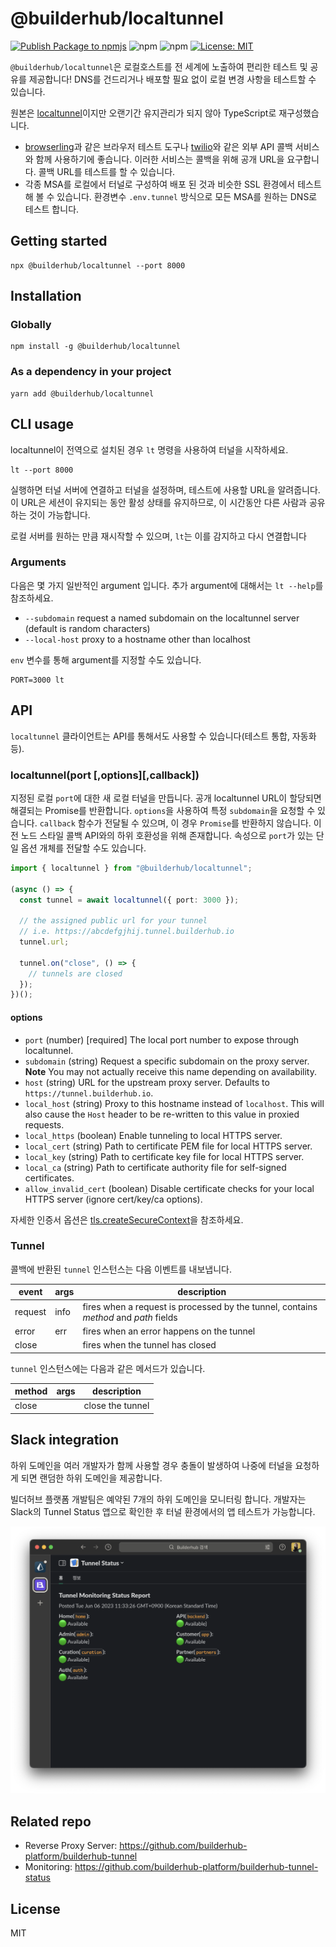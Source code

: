 # @builderhub/localtunnel

[![Publish Package to npmjs](https://github.com/builderhub-platform/localtunnel/actions/workflows/publish.yml/badge.svg)](https://github.com/builderhub-platform/localtunnel/actions/workflows/publish.yml) ![npm](https://img.shields.io/npm/dw/@builderhub%2Flocaltunnel) ![npm](https://img.shields.io/npm/v/@builderhub/localtunnel?color=%2357C754&label=npm%20version) [![License: MIT](https://img.shields.io/badge/License-MIT-yellow.svg)](https://opensource.org/licenses/MIT)

`@builderhub/localtunnel`은 로컬호스트를 전 세계에 노출하여 편리한 테스트 및 공유를 제공합니다! DNS를 건드리거나 배포할 필요 없이 로컬 변경 사항을 테스트할 수 있습니다.

원본은 [localtunnel](https://github.com/localtunnel/localtunnel)이지만 오랜기간 유지관리가 되지 않아 TypeScript로 재구성했습니다.

- [browserling](https://www.browserling.com/)과 같은 브라우저 테스트 도구나 [twilio](https://www.twilio.com)와 같은 외부 API 콜백 서비스와 함께 사용하기에 좋습니다. 이러한 서비스는 콜백을 위해 공개 URL을 요구합니다. 콜백 URL를 테스트를 할 수 있습니다.
- 각종 MSA를 로컬에서 터널로 구성하여 배포 된 것과 비슷한 SSL 환경에서 테스트해 볼 수 있습니다. 환경변수 `.env.tunnel` 방식으로 모든 MSA를 원하는 DNS로 테스트 합니다.

## Getting started

```
npx @builderhub/localtunnel --port 8000
```

## Installation

### Globally

```
npm install -g @builderhub/localtunnel
```

### As a dependency in your project

```
yarn add @builderhub/localtunnel
```

## CLI usage

localtunnel이 전역으로 설치된 경우 `lt` 명령을 사용하여 터널을 시작하세요.

```
lt --port 8000
```

실행하면 터널 서버에 연결하고 터널을 설정하며, 테스트에 사용할 URL을 알려줍니다. 이 URL은 세션이 유지되는 동안 활성 상태를 유지하므로, 이 시간동안 다른 사람과 공유하는 것이 가능합니다.

로컬 서버를 원하는 만큼 재시작할 수 있으며, `lt`는 이를 감지하고 다시 연결합니다

### Arguments

다음은 몇 가지 일반적인 argument 입니다. 추가 argument에 대해서는 `lt --help`를 참조하세요.

- `--subdomain` request a named subdomain on the localtunnel server (default is random characters)
- `--local-host` proxy to a hostname other than localhost

`env` 변수를 통해 argument를 지정할 수도 있습니다.

```
PORT=3000 lt
```

## API

`localtunnel` 클라이언트는 API를 통해서도 사용할 수 있습니다(테스트 통합, 자동화 등).

### localtunnel(port [,options][,callback])

지정된 로컬 `port`에 대한 새 로컬 터널을 만듭니다. 공개 localtunnel URL이 할당되면 해결되는 Promise를 반환합니다. `options`을 사용하여 특정 `subdomain`을 요청할 수 있습니다. `callback` 함수가 전달될 수 있으며, 이 경우 `Promise`를 반환하지 않습니다. 이전 노드 스타일 콜백 API와의 하위 호환성을 위해 존재합니다. 속성으로 `port`가 있는 단일 옵션 개체를 전달할 수도 있습니다.

```ts
import { localtunnel } from "@builderhub/localtunnel";

(async () => {
  const tunnel = await localtunnel({ port: 3000 });

  // the assigned public url for your tunnel
  // i.e. https://abcdefgjhij.tunnel.builderhub.io
  tunnel.url;

  tunnel.on("close", () => {
    // tunnels are closed
  });
})();
```

#### options

- `port` (number) [required] The local port number to expose through localtunnel.
- `subdomain` (string) Request a specific subdomain on the proxy server. **Note** You may not actually receive this name depending on availability.
- `host` (string) URL for the upstream proxy server. Defaults to `https://tunnel.builderhub.io`.
- `local_host` (string) Proxy to this hostname instead of `localhost`. This will also cause the `Host` header to be re-written to this value in proxied requests.
- `local_https` (boolean) Enable tunneling to local HTTPS server.
- `local_cert` (string) Path to certificate PEM file for local HTTPS server.
- `local_key` (string) Path to certificate key file for local HTTPS server.
- `local_ca` (string) Path to certificate authority file for self-signed certificates.
- `allow_invalid_cert` (boolean) Disable certificate checks for your local HTTPS server (ignore cert/key/ca options).

자세한 인증서 옵션은 [tls.createSecureContext](https://nodejs.org/api/tls.html#tls_tls_createsecurecontext_options)을 참조하세요.

### Tunnel

콜백에 반환된 `tunnel` 인스턴스는 다음 이벤트를 내보냅니다.

| event   | args | description                                                                          |
| ------- | ---- | ------------------------------------------------------------------------------------ |
| request | info | fires when a request is processed by the tunnel, contains _method_ and _path_ fields |
| error   | err  | fires when an error happens on the tunnel                                            |
| close   |      | fires when the tunnel has closed                                                     |

`tunnel` 인스턴스에는 다음과 같은 메서드가 있습니다.

| method | args | description      |
| ------ | ---- | ---------------- |
| close  |      | close the tunnel |

## Slack integration

하위 도메인을 여러 개발자가 함께 사용할 경우 충돌이 발생하여 나중에 터널을 요청하게 되면 랜덤한 하위 도메인을 제공합니다.

빌더허브 플랫폼 개발팀은 예약된 7개의 하위 도메인을 모니터링 합니다. 개발자는 Slack의 Tunnel Status 앱으로 확인한 후 터널 환경에서의 앱 테스트가 가능합니다.

![slack](docs/slack.png)

## Related repo

- Reverse Proxy Server: <https://github.com/builderhub-platform/builderhub-tunnel>
- Monitoring: <https://github.com/builderhub-platform/builderhub-tunnel-status>

## License

MIT

